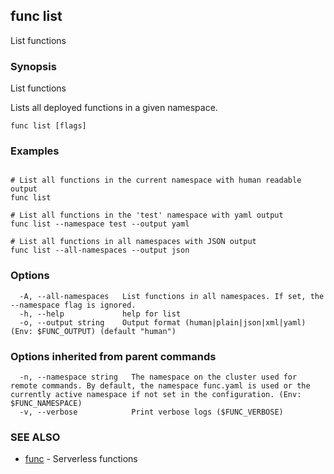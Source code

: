 ## func list

List functions

### Synopsis

List functions

Lists all deployed functions in a given namespace.


```
func list [flags]
```

### Examples

```

# List all functions in the current namespace with human readable output
func list

# List all functions in the 'test' namespace with yaml output
func list --namespace test --output yaml

# List all functions in all namespaces with JSON output
func list --all-namespaces --output json

```

### Options

```
  -A, --all-namespaces   List functions in all namespaces. If set, the --namespace flag is ignored.
  -h, --help             help for list
  -o, --output string    Output format (human|plain|json|xml|yaml) (Env: $FUNC_OUTPUT) (default "human")
```

### Options inherited from parent commands

```
  -n, --namespace string   The namespace on the cluster used for remote commands. By default, the namespace func.yaml is used or the currently active namespace if not set in the configuration. (Env: $FUNC_NAMESPACE)
  -v, --verbose            Print verbose logs ($FUNC_VERBOSE)
```

### SEE ALSO

* [func](func.md)	 - Serverless functions

